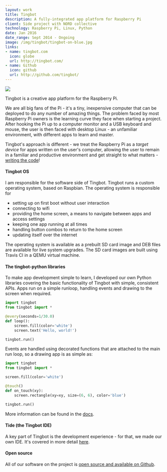 ```yaml
---
layout: work
title: Tingbot
description: A fully-integrated app platform for Raspberry Pi
client: Side project with NORD collective
technology: Raspberry Pi, Linux, Python
date: Jan 2016
date_range: Sept 2014 - Ongoing
image: /img/tingbot/tingbot-on-blue.jpg
links:
- name: tingbot.com
  icon: globe
  url: http://tingbot.com/
- name: Github
  icon: github
  url: http://github.com/tingbot/
---
```


![]({{page.image}})

Tingbot is a creative app platform for the Raspberry Pi.

We are all big fans of the Pi - it's a tiny, inexpensive computer that can be deployed to do any number of amazing things. The problem faced by most Raspberry Pi owners is the learning curve they face when starting a project. After hooking the Pi up to a computer monitor and a USB keyboard and mouse, the user is then faced with desktop Linux - an unfamiliar environment, with different apps to learn and master.

Tingbot's approach is different - we treat the Raspberry Pi as a _target device_ for apps written on the user's computer, allowing the user to remain in a familiar and productive environment and get straight to what matters - [writing the code](/work/tide)!

<div class='gfyitem' data-id='DamagedSecretAmericanindianhorse'></div>

#### Tingbot OS

I am responsible for the software side of Tingbot. Tingbot runs a custom operating system, based on Raspbian. The operating system is responsible for

- setting up on first boot without user interaction
- connecting to wifi
- providing the home screen, a means to navigate between apps and access settings
- keeping one app running at all times
- handling button combos to return to the home screen
- updating itself over the internet

The operating system is available as a prebuilt SD card image and DEB files are available for live system upgrades. The SD card images are built using Travis CI in a QEMU virtual machine.

#### The tingbot-python libraries

To make app development simple to learn, I developed our own Python libraries covering the basic functionality of Tingbot with simple, consistent APIs. Apps run on a simple runloop, handling events and drawing to the screen when required.

```python
import tingbot
from tingbot import *

@every(seconds=1/30.0)
def loop():
    screen.fill(color='white')
    screen.text('Hello, world!')

tingbot.run()
```

Events are handled using decorated functions that are attached to the main run loop, so a drawing app is as simple as:

```python
import tingbot
from tingbot import *

screen.fill(color='white')

@touch()
def on_touch(xy):
    screen.rectangle(xy=xy, size=(6, 6), color='blue')

tingbot.run()
```

More information can be found in the [docs](http://docs.tingbot.com/).

#### Tide (the Tingbot IDE)

A key part of Tingbot is the development experience - for that, we made our own IDE. It's covered in more detail [here](/work/tide).

#### Open source

All of our software on the project is [open source and available on Github](http://github.com/tingbot).
